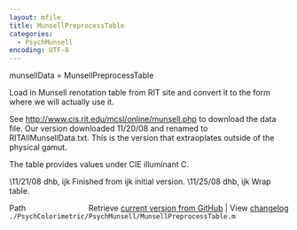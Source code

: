 ```yaml
---
layout: mfile
title: MunsellPreprocessTable
categories:
  - PsychMunsell
encoding: UTF-8
---
```


munsellData = MunsellPreprocessTable

Load in Munsell renotation table from RIT site and convert it to the form where we will
actually use it.

See http://www.cis.rit.edu/mcsl/online/munsell.php to download the data file.  Our version
downloaded 11/20/08 and renamed to RITAllMunsellData.txt.  This is the version that
extraoplates outside of the physical gamut.

The table provides values under CIE illuminant C.

\11/21/08  dhb, ijk  Finished from ijk initial version.
\11/25/08  dhb, ijk  Wrap table.


<div class="code_header" style="text-align:right;">
  <span style="float:left;">Path&nbsp;&nbsp;</span> <span class="counter">Retrieve <a href=
  "https://raw.github.com/Psychtoolbox-3/Psychtoolbox-3/beta/./PsychColorimetric/PsychMunsell/MunsellPreprocessTable.m">current version from GitHub</a> | View <a href=
  "https://github.com/Psychtoolbox-3/Psychtoolbox-3/commits/beta/./PsychColorimetric/PsychMunsell/MunsellPreprocessTable.m">changelog</a></span>
</div>
<div class="code">
  <code>./PsychColorimetric/PsychMunsell/MunsellPreprocessTable.m</code>
</div>
